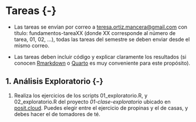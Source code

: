 # Tareas {-}



* Las tareas se envían por correo a <teresa.ortiz.mancera@gmail.com> con título: 
fundamentos-tareaXX (donde XX corresponde al número de tarea, 01, 02, ...), todas las tareas del semestre se deben enviar desde el mismo correo. 

* Las tareas deben incluir código y explicar claramente los resultados (si conocen [Rmarkdown](https://rmarkdown.rstudio.com) o 
[Quarto](https://quarto.org/) es muy conveniente para este propósito).

<!-- ## 1. Visualización {-} -->

<!-- 1. Describe 2 casos de cualquiera de las siguientes categorías: 1) dudas, 2) ejemplos que recuerdes de visualizaciones de baja calidad, 3) ejemplos de visualizaciones de alta calidad ó 3) conceptos que llamaron tu atención. Recuerda enviarla por -->
<!-- correo electrónico con título *fundamentos-tarea01*. -->


## 1. Análisis Exploratorio {-}

1. Realiza los ejercicios de los scripts 01_exploratorio.R, y 02_exploratorio.R del
proyecto *01-clase-exploratorio* ubicado en [posit.cloud](https://posit.cloud/). Puedes elegir
entre el ejercicio de propinas y el de casas, y debes hacer el de tomadores de té.



<!-- ## 3. Tipos de estudio y PGD {-} -->

<!-- Para cada uno de los siguientes estudios, ubícalos en el recuadro y contesta lo  -->
<!-- que se pide. Envíen las respuestas por correo electrónico (con título  -->
<!-- fundamentos-tarea03). -->

<!-- ![Inferencia estadística de acuerdo al tipo del diseño [@ramsey].](images/03_inferencia-estudio.png) -->

<!-- 1. En 1930 se realizó un experimento en 20,000 niños de edad escolar de Inglaterra. -->
<!-- Los maestros fueron los responsables de asignar a los niños de manera aleatoria al -->
<!-- grupo de tratamiento -que consistía en recibir 350 ml de leche diaria - o al  -->
<!-- grupo de control, que no recibía suplementos alimenticios. Se registraron peso y  -->
<!-- talla antes y después del experimento. El estudio descubrió que los niños que -->
<!-- recibieron la leche ganaron más en peso en el lapso del estudio. Una  -->
<!-- investigación posterior descubrió que los niños del grupo control eran de mayor  -->
<!-- peso y talla que los del grupo de intervención, antes de iniciar el tratamiento.  -->
<!-- ¿Qué pudo haber ocurrido? ¿Podemos  -->
<!-- utilizar los resultados del estudio para inferir causalidad? -->

<!-- 1. Supongamos que de los registros de un conjunto de doctores se slecciona una  -->
<!-- muestra aleatoria de individuos americanos caucásicos y de americanos de  -->
<!-- ascendencia china, con el objetivo de comparar la presión arterial de las dos -->
<!-- poblaciones. Supongamos que a los seleccionados se les pregunta si quieren -->
<!-- participar y algunos rechazan. Se compara la distribución de presión arterial -->
<!-- entre los que accedieron a participar. ¿En que cuadro cae este estudio? ¿Qué  -->
<!-- supuesto es necesario para permitir inferencias a las poblaciones muestreadas? -->

<!-- 1. Un grupo de investigadores reportó que el consumo moderado de alcohol estaba -->
<!-- asociado con un menor riesgo de demencia (Mukamal et al. (2003)). Su muestra  -->
<!-- consistía en 373 personas con demencia y 373 sin demencia. A los participantes  -->
<!-- se les pregintó cuánta cerveza, vino, o licor consumían. Se observó que aquellos -->
<!-- que consumían de 1-6 bebidas por semana tenían una incidencia menor de demencia -->
<!-- comparado a aquellos que se abstenían del alcohol. ¿se puede inferir causalidad? -->

<!-- 2. Un estudio descubrió que los niños que ven más de dos horas diarias de  -->
<!-- televisión tienden a tener mayores niveles de colesterol que los que ven menos  -->
<!-- de dos horas diarias. ¿Cómo se pueden utilizar estos resultados? -->

<!-- 1. Más gente se enferma de gripa en temporada de invierno, ¿esto prueba que las -->
<!-- temperaturas bajas ocasionan las gripas? ¿Qué otras variables podrían estar  -->
<!-- involucradas? -->

<!-- 2. ¿Cuál es la diferencia entre un experimento aleatorizado y una muestra  -->
<!-- aleatoria? -->


<!-- ## 4. Pruebas de hipótesis visuales y de permutación {-} -->

<!-- Resuelve la tarea-04 ubicada en nuestro RStudio.cloud,  -->
<!-- encontrarás un archivo .qmd que describe los ejercicios a realizar y si lo deseas puedes -->
<!-- utilizar este esqueleto para generar un archivo html con tus respuestas.  -->
<!-- Envía tu tarea por correo electrónico con el título fundamentos-tarea04. -->

<!-- ## 5. Distribución muestral {-} -->

<!-- La tarea 5 es el proyecto de RStudio.Cloud con este nombre, el ejercicio está -->
<!-- en un archvio de qmd. Envíen el reporte html por correo electrónico (con  -->
<!-- título fundamentos-tarea05). -->

<!-- ## 6. TCL e introducción a bootstrap {-} -->

<!-- La tarea 6 es el proyecto de RStudio.Cloud con este nombre, los ejercicios -->
<!-- están descritos en un archivo de R. Envíen un reporte por correo electrónico con  -->
<!-- las respuestas (con título fundamentos-tarea06). -->

<!-- ## 7. Tarea conteo rápido {-} -->

<!-- Código de bootstrap -->

<!-- ```{r, eval = FALSE} -->
<!-- boot_conteo <- function(){ -->
<!--   sample_2006 %>%  -->
<!--     group_by(stratum) %>%  -->
<!--     slice_sample(prop = 1, replace = TRUE) %>%  -->
<!--     select(polling_id, stratum, pri_pvem:total) %>% # columnas relevantes -->
<!--     pivot_longer(names_to = "party", values_to = "votes",  -->
<!--                  cols = pri_pvem:otros) %>% # alargamos -->
<!--     group_by(stratum, party) %>%  -->
<!--     summarise(Y = sum(votes), X = sum(total), .groups = "drop") %>%  -->
<!--     left_join(strata_sample_2006, by = "stratum") %>% # unimos tabla de pesos -->
<!--     group_by(party) %>%  -->
<!--     summarise(p_hat = 100 * sum(N / n * Y) / sum(N / n * X), .groups = "drop") -->
<!-- } -->
<!-- # Replicaciones bootstrap -->
<!-- boot_reps <- map_df(1:1000, ~boot_conteo(), .id = "sim") -->
<!-- ``` -->


<!-- ## 8. Tarea ENIGH {-} -->

<!-- Para este ejercicio usaremos los datos de la [ENIGH 2014](https://www.inegi.org.mx/programas/enigh/tradicional/2014/). En particular -->
<!-- las variables alimentos, vestido, vivienda, salud, comunica, educacion y esparci  -->
<!-- (esparcimiento) que indican el gasto trimestral en cada una de las categorías.  -->

<!-- 1. Calcula los deciles de ingreso usando la variable de ingreso corriente (ing_cor). -->

<!-- Debes tomar en cuenta el diseño de la muestra, puedes usar la función -->
<!-- `survey_quantile()` del paquete `srvyr` o `svyquantile()` del paquete `survey`. -->
<!-- Reporta las estimaciones y sus errores estándar usando el bootstrap de Rao y Wu. -->

<!-- ```{r, message=FALSE, warning=FALSE} -->
<!-- library(tidyverse) -->
<!-- library(readr) -->
<!-- library(dplyr) -->
<!-- library(srvyr) -->
<!-- concentrado_hogar <- read_csv("data/concentradohogar.csv") -->
<!-- # para facilitar los cálculos ponemos las variables en un vector -->
<!-- vars_cats <- c("alimentos", "vestido", "vivienda", "salud", "transporte", -->
<!--                "comunica", "educacion", "esparci") -->

<!-- hogar <- concentrado_hogar %>%  -->
<!--   select(folioviv, foliohog, ubica_geo, est_dis, upm, factor_hog, ing_cor, -->
<!--          all_of(vars_cats)) -->

<!-- # creamos una variable con el gasto total y el porcentaje de gasto en cada categoría -->
<!-- hogar_gastos <- hogar %>% -->
<!--   mutate(gasto = alimentos + vestido + vivienda + salud + transporte +  -->
<!--            comunica + educacion + esparci) %>%  -->
<!--   dplyr::mutate_at(vars_cats, list(~. / gasto)) -->

<!-- glimpse(hogar_gastos) -->
<!-- ``` -->


<!-- Para usar las funciones de `srvyr` lo primero es especificar el diseño de la  -->
<!-- muestra. -->

<!-- ```{r} -->
<!-- enigh_design <- hogar_gastos %>%  -->
<!--   as_survey_design(ids = upm, weights = factor_hog, strata = est_dis) -->
<!-- enigh_design -->
<!-- ``` -->

<!-- Elegimos *bootstrap* de Rao y Wu. -->

<!-- ```{r} -->
<!-- enigh_boot <- enigh_design %>%  -->
<!--   as_survey_rep(type = "subbootstrap", replicates = 300) -->

<!-- deciles_ingcor <- enigh_boot %>% -->
<!--   srvyr::summarise(q_ing_cor = survey_quantile(ing_cor, seq(0.1, 1, 0.1),  -->
<!--                                                vartype = NULL)) %>%  -->
<!--   tidyr::pivot_longer(cols = everything()) -->
<!-- deciles_ingcor -->
<!-- ``` -->

<!-- Creamos una nueva variable con los deciles. -->

<!-- ```{r, message=FALSE} -->
<!-- library(Hmisc) -->
<!-- enigh_boot_q <- enigh_boot %>% -->
<!--   mutate(decil = cut2(ing_cor, cuts = deciles_ingcor$value,  -->
<!--                       levels.mean = TRUE)) -->
<!-- ``` -->

<!-- Y realizamos las estimaciones por decil. -->

<!-- ```{r} -->
<!-- # estimaciones -->
<!-- estimaciones <- enigh_boot_q %>%  -->
<!--   group_by(decil) %>%  -->
<!--   srvyr::summarise_at(vars_cats, survey_mean, na.rm = TRUE)  -->

<!-- # errores estándar -->
<!-- estimaciones_se <- estimaciones %>%  -->
<!--   select(decil, contains("se")) %>%  -->
<!--   pivot_longer(-decil, names_to = "campo", values_to = "se") %>%  -->
<!--   mutate(campo = stringr::str_extract(campo, ".*(?=_)")) -->

<!-- # unimos las dos para hacer la gráfica -->
<!-- estimaciones_tidy <- estimaciones %>%  -->
<!--   select(decil, all_of(vars_cats)) %>%  -->
<!--   pivot_longer(-decil, names_to = "campo", values_to = "est") %>%  -->
<!--   left_join(estimaciones_se) -->
<!-- ``` -->

<!-- Y graficamos. -->

<!-- ```{r, fig.width=4.5, fig.height=3} -->
<!-- ggplot(estimaciones_tidy) + -->
<!--   geom_line(aes(x = as.integer(decil), y = est, group = campo, color = campo)) + -->
<!--   scale_x_continuous("decil", breaks = 1:10) -->
<!-- ``` -->

<!-- Podemos hacer páneles para ver la variación en cada categoría. -->

<!-- ```{r, fig.width=6.5, fig.height=4} -->
<!-- ggplot(estimaciones_tidy) + -->
<!--   geom_line(aes(x = as.integer(decil), y = est, group = campo, color = campo),  -->
<!--             show.legend = FALSE) + -->
<!--   facet_wrap(~ campo, scales = "free_y", nrow = 2) + -->
<!--   scale_x_continuous("decil", breaks = 1:10) -->
<!-- ``` -->

<!-- Y finalmente agregamos errores estándar. -->

<!-- ```{r, fig.width=6.5, fig.height=4} -->
<!-- ggplot(estimaciones_tidy) + -->
<!--   geom_line(aes(x = as.integer(decil), y = est, group = campo, color = campo),  -->
<!--             show.legend = FALSE, alpha = 0.8) + -->
<!--   geom_linerange(aes(x = as.integer(decil), ymin = est - 2 * se, ymax = est + 2 * se,  -->
<!--                      group = campo, color = campo), show.legend = FALSE, alpha = 0.8) + -->
<!--   facet_wrap(~ campo, scales = "free_y", nrow = 2) + -->
<!--   scale_x_continuous("decil", breaks = 1:10) -->
<!-- ``` -->

<!-- ### Mapas {-} -->

<!-- Si quisieran hacer un mapa con la mediana de ingreso corriente trimestral por -->
<!-- estado. -->

<!-- 1. Lo primero que debemos hacer es agregar la variable entidad a tus datos.  -->
<!-- De acuerdo al diccionario de datos de la ENIGH la variable *ubicacion_geo* -->
<!-- contiene la clave de entidad. -->

<!--     *ubica_geo: Ubicación geográfica, contiene la ubicación geográfica de la vivienda.  -->
<!--     Los dos primeros dígitos representan la clave de la entidad, los siguientes tres  -->
<!--     la clave del municipio y los últimos cuatro la clave de la localidad. Éstas  -->
<!--     corresponden al Catálogo de claves de entidades federativas, municipios y  -->
<!--     localidades, que está disponible en el sitio del INEGI.* -->

<!-- Por lo tanto debemos comenzar creando una variable de entidad, para ello usamos -->
<!-- la función `str_sub()` del paquete `stringr`. -->

<!-- ```{r} -->
<!-- library(stringr) -->
<!-- enigh_boot_edo <- enigh_boot %>%  -->
<!--   mutate(edo = str_sub(ubica_geo, 1, 2)) -->
<!-- ``` -->

<!-- 2. Una vez que tenemos la variable en el diseño usamos `group_by()` y `svy_median()` -->
<!-- para calcular la mediana en cada estado y el error estándar de las estimaciones. -->

<!-- ```{r} -->
<!-- edo_ing_cor <- enigh_boot_edo %>%  -->
<!--   group_by(edo) %>%  -->
<!--   summarise(mediana = survey_median(ing_cor, vartype = "se"))  -->
<!-- ``` -->

<!-- Ahora vemos como hacer un mapa con los resultados de nuestro análisis, para ello -->
<!-- usaremos el paquete [mxmaps](https://www.diegovalle.net/mxmaps/index.html). En este  -->
<!-- caso el `data.frame` con la información de ingreso corriente por estado se  -->
<!-- llama `edo_ing_cor`. -->

<!-- ```{r, eval =FALSE} -->
<!-- library(mxmaps) -->
<!-- data(mxstate.map) # datos para hacer el mapa instalar de github diegovalle/mxmaps -->
<!-- ``` -->

<!-- ```{r, echo = FALSE, eval=FALSE} -->
<!-- #readr::write_rds(mxstate.map, path = "data/mxstate_map.Rdata") -->
<!-- mxstate.map <- read_rds("data/mxstate_map.Rdata") -->
<!-- ``` -->


<!-- ```{r, fig.width=6.5, fig.height=5, eval=FALSE} -->
<!-- mxstate_ing_cor <- mxstate.map %>%  -->
<!--   left_join(edo_ing_cor, by = c("region" = "edo")) -->

<!-- # este es el mapa básico -->
<!-- mapa_ingcor <- ggplot(mxstate_ing_cor, aes(long, lat, group = group)) +  -->
<!--   geom_polygon(aes(fill = mediana), color = "darkgray") + -->
<!--   coord_map() -->

<!-- mapa_ingcor -->
<!-- ``` -->

<!-- Podemos agregar interactividad con el paquete `plotly`. -->

<!-- ```{r, fig.width=6.5, fig.height=4.5, eval=FALSE} -->
<!-- library(plotly) -->

<!-- # función para formatear con comas los datos de ingreso -->
<!-- comma <- function(x) format(x, digits = 2, big.mark = ",") -->

<!-- mapa_ingcor <- ggplot(mxstate_ing_cor %>% mutate(ee = round(mediana_se)),  -->
<!--                       aes(long, lat, group = group,  -->
<!--                           text = str_c("ingreso corriente: ",   -->
<!--                                        comma(mediana)), label = ee)) +  -->
<!--   geom_polygon(aes(fill = mediana), color = "darkgray", size = 0.1) + -->
<!--   scale_fill_distiller(palette = "YlGnBu", type = "div") + #paleta  -->
<!--   labs(title = "Mediana de ingreso corriente", fill = "") +  -->
<!--   theme_void() + -->
<!--   coord_map() -->

<!-- ggplotly(mapa_ingcor, tooltip = c("text", "label")) -->
<!-- ``` -->

<!-- ## 9. Máxima verosimilitud y bootstrap paramétrico {-} -->

<!-- Sean $X_1,...,X_n \sim N(\mu, 1)$ y $\theta = e^{\mu}$. Simula una muestra de   -->
<!-- tamaño $n = 100$ usando $\mu = 5$. -->

<!-- * Usa bootstrap paramétrico para construir un intervalo del 95% de confianza. -->

<!-- * Usa bootstrap no paramétrico y compara tus respuestas. -->

<!-- * Realiza un histograma de replicaciones bootstrap para cada método, estas son estimaciones de la distribución $\hat{\theta}$. Comparalos con la verdadera distribución de $\hat{\theta}$ -->
<!-- (que puedes obtener vía simulación). ¿Cuál es la aproximación más cercana a la verdadera distribución? -->

<!-- ## 10. Bootstrap y más pruebas de hipótesis {-} -->

<!-- 1. Comparando dos tratamientos. Supongamos que a $n_1$ personas se les asigna el  -->
<!-- tratamiento 1 y a $n_2$ se les asigna el tratamiento 2. Sean $X_1$ el número de -->
<!-- personas que responden de manera favorable al tratamiento uno y $X_2$ el  -->
<!-- número de personas que responden de manera favorable al tratamiento 2.  -->
<!-- Suponemos $X_1 \sim Binomial(n_1, p_1)$ y $X_2 \sim Binomial(n_2, p_2)$. Sea -->
<!-- $\psi = p_1 - p_2$ la cantidad de interés: -->

<!-- * Encuentra el estimador de máxima verosimilitud para $\psi$.   -->
<!-- * (Opcinal) Usa el método [delta para más de un parámetro](https://en.wikipedia.org/wiki/Delta_method#Multivariate_delta_method)  -->
<!-- para encontrar el error estándaar asintótico de $\hat{\psi}_{MLE}$.   -->
<!-- * Supongamos $n_1 = n_2 = 200$, $X_1 = 160$ y $X_2 = 148$ construye un intervalo -->
<!-- del 90% de confianza para $\psi$ usando bootstrap paramétrico y (opcional) el  -->
<!-- método delta. -->

<!-- 1. (Chihara) Los niveles de calcio en adultos saludables se distribuyen de acuerdo -->
<!-- a una Normal con media 9.5 mg/dl y desviación estándar desconocida. Un médico  -->
<!-- sospecha que la media de los niveles de calcio para mujeres en su comunidad es  -->
<!-- distinta. Colecta mediciones de 20 mujeres saludables y encuentra que la media  -->
<!-- es de 9.2 y la desviación estándar muestral de 1.1. Escribe la hipótesis nula,  -->
<!-- realiza una prueba de hipótesis e interpreta los resultados. -->

<!-- ```{r, eval = FALSE} -->
<!-- # Respuestas -->
<!-- #Ejercicio 1: bootstrap -->
<!-- n_1 <- 200; n_2 <-  200 -->
<!-- X_1 = 160; X_2 <- 148 -->

<!-- p_1 <- X_1/n_1 -->
<!-- p_2 <- X_2 / n_2 -->

<!-- ee <- sqrt(p_1*(1 - p_1) / n_2 + p_2*(1 - p_2) / n_2) -->

<!-- #delta -->
<!-- (p_1 - p_2) - 1.645 * ee -->
<!-- (p_1 - p_2) + 1.645 * ee -->

<!-- # bootstarp -->
<!-- dif_p <- function() { -->
<!--   p_1_star <- rbinom(1, 200, 160/200) / 200 -->
<!--   p_2_star <- rbinom(1, 200, 148/200) / 200 -->
<!--   p_1_star - p_2_star -->
<!-- } -->
<!-- ee_boot <- rerun(1000, dif_p()) |> flatten_dbl() |> sd() -->
<!-- (p_1 - p_2) - 1.645 * ee_boot -->
<!-- (p_1 - p_2) + 1.645 * ee_boot -->


<!-- # Ejercicio 2: t -->
<!-- mu_0 <- 9.5 -->
<!-- ee_hat <- 1.1 / sqrt(20) -->
<!-- t <- (9.2 - mu_0) / ee_hat -->
<!-- 2 * pt(t, df = 19) -->

<!-- # podemos calcular el error estándar con boostrap paramétrico -->
<!-- ee_boot_hat <- rerun(10000, rnorm(20, 9.5, 1.1) |> mean()) |> flatten_dbl() |> sd() -->
<!-- ee_boot_hat -->
<!-- ee_hat <- 1.1 / sqrt(20) -->
<!-- t <- (9.2 - mu_0) / ee_boot_hat -->
<!-- 2 * pt(t, df = 19) -->

<!-- # Con simulación es equivalente a una prueba Wald, con la misma deficiencia que -->
<!-- # una prueba de Wald que asume la varianza conocida y da resultados un poco -->
<!-- # diferentes con tamaño de muestra chicos -->
<!-- sims_mu <- rerun(20000, rnorm(20, 9.5, 1.1) |> mean()) |> flatten_dbl() -->
<!-- 2 * mean(sims_mu <= 9.2) -->

<!-- # Wald -->
<!-- w <- (9.2 - mu_0) / ee_hat -->
<!-- 2 * pnorm(w) -->

<!-- # en este ejemplo era más apropuado la t por que n-1=19 si tiene diferencias -->
<!-- # entre la t y la normal -->
<!-- ``` -->

<!-- ## 11. Más pruebas de hipótesis {-} -->


<!-- 1. (Wasserman) Mendel criaba chícharos de semillas lisas amarillas y de semillas -->
<!-- corrugadas verdes. Éstas daban lugar a 4 tipos de descendientes: amarrillas lisas, amarillas corrugadas, verdes lisas y verdes corrugadas. El número de cada una -->
<!-- es multinomial con parámetro $p=(p_1, p_2, p_3, p_4)$. De acuerdo a su teoría de  -->
<!-- herencia este vector de probabilidades es: -->
<!-- $$p=(9/16,3/16,3/16,1/16)$$ -->
<!-- A lo largo de $n=556$ experimentos observó $x=(315,101,108,32)$. Utiliza la prueba -->
<!-- de cociente de verosimilitudes para probar $H_0:p=p_0$ contra $H_0:p\ne p_0$. -->

<!-- 2. (Wasserman) Sea $X=(X_1,\dots,X_n)\sim Uniforme(0,\theta)$ y $T=max(X)$ (el  -->
<!-- máximo de $X$). Queremos probar: -->

<!-- $H_0: \theta=1/2$ contra $H_1:\theta>1/2$ -->

<!-- En este caso la prueba Wald no es apropiada pues $T$ no converge a la Normal.  -->
<!-- Supongamos que decidimos probar la hipótesis rechazando $H_0$ si $T>c$. -->

<!--  * Encuentra la función de potencia   -->
<!--  * ¿Qué valor de $c$ corresponde a un tamaño de prueba $\alpha=0.05$?   -->
<!--  * En una muestra de tamaño $n=20$ con $T=0.48$ ¿cuál es el valor $p$?, ¿qué  -->
<!--  concluyes acerca de $H_0$?   -->
<!--  * En una muestra de tamaño $n=20$ con $T=0.52$ ¿cuál es el valor $p$?, ¿qué  -->
<!--  concluyes acerca de $H_0$? -->


<!-- 3. (Wasserman) Sean $X_1, ...X_n \sim Poisson(\lambda)$,  -->

<!-- * Sea $\lambda_0>0$. ¿Cuál es la prueba Wald para  -->
<!-- $H_0: \lambda = \lambda_0, H_1: \lambda \neq \lambda_0$ -->

<!-- * Si $\lambda_0=1$, $n=20$ y $\alpha = 0.05$. Simula  $X_1, ...X_n \sim Poisson(\lambda_0)$ y realiza la prueba Wald, repite 1000 veces y registra -->
<!-- el porcentaje de veces que rechazas $H_0$, qué tan cerca te queda el  -->
<!-- error del tipo 1 de $0.05$? -->


<!-- ## 12. Introducción a inferencia bayesiana {-} -->

<!-- Revisa el ejercicio introductorio a inferencia bayesiana, experimenta con los  -->
<!-- valores y contesta: -->

<!-- - ¿Qué pasa cuando el número de soles es 0? ¿Cómo cambian las probabilidades -->
<!-- posteriores de cada moneda? -->
<!-- - Incrementa el número de volados, por ejemplo a 10. ¿Qué pasa si observaste -->
<!-- 8 soles, por ejemplo? ¿Y si observaste 0? -->
<!-- - ¿Qué pasa si cambias las probabilidades iniciales (por ejemplo incrementas -->
<!-- la probabilidad inicial de la moneda 1 a 0.9)? -->

<!-- Justifica las siguientes aseveraciones (para este ejemplo): -->

<!-- - Las probabilidades posteriores o finales son una especie de punto intermedio -->
<!-- entre verosimilitud y probablidades iniciales. -->
<!-- - Si tenemos pocas observaciones, las probabilidades posteriores son similares -->
<!-- a las iniciales. -->
<!-- - Cuando tenemos muchos datos, las probabilidades posteriores están más -->
<!-- concentradas, y no es tan importante la inicial. -->
<!-- - Si la inicial está muy concentrada en algún valor, la posterior requiere de -->
<!-- muchas observaciones para que se pueda concentrar en otros valores diferentes a -->
<!-- los de la inicial. -->

<!-- ## 13. Modelo Beta-Binomial {-} -->

<!-- 1. Una compañía farmacéutica afirma que su nueva medicina incrementa la  -->
<!-- probabilidad de concebir un niño (sexo masculino), pero aún no publican  -->
<!-- estudios. Supón que conduces un experimento en el cual $50$ parejas se  -->
<!-- seleccionan de manera aleatoria de la población, toman la medicina y conciben. -->
<!-- Nacen 30 niños y 20 niñas. -->

<!-- a) Quieres estimar la probabilidad de concebir un niño para parejas que  -->
<!-- toman la medicina. ¿Cuál es una inicial apropiada (experimenta con la distribución  -->
<!-- Beta para elegir)? No tiene que estar centrada -->
<!-- en $0.5$ pues esta corresponde a personas que no toman la medicina, y la inicial  -->
<!-- debe reflejar tu incertidumbre sobre el efecto de la droga.  -->

<!-- b) Usando tu inicial de a) grafica la posterior y decide si es creíble que las -->
<!-- parejas que toman la medicina tienen una probabilidad de $0.5$ de concebir un -->
<!-- niño. -->

<!-- c) Supón que la farmacéutica asevera que la probabilidad de concebir un niño -->
<!-- cuando se toma la medicina es cercana al $60\%$ con alta certeza. Representa  -->
<!-- esta postura con una distribución inicial $Beta(60,40)$. Comparala con la  -->
<!-- inicial de un escéptico que afirma que la medicina no hace diferencia,  -->
<!-- representa esta creencia con una inicial $Beta(50,50)$. ¿Cómo se compara la  -->
<!-- probabilidad posterior de concebir un niño (usando las distintas iniciales)? -->


<!-- 2. Supongamos que nos interesa analizar el IQ de una muestra de estudiantes del  -->
<!-- ITAM y suponemos que el IQ de un estudiante tiene una distribución normal  -->
<!-- $x \sim N(\theta, \sigma^2)$ **con $\sigma ^ 2$ conocida.** -->
<!-- Considera que observamos el IQ de un estudiante $x$.  -->
<!-- La verosimilitud del modelo es: -->

<!-- $$p(x|\theta)=\frac{1}{\sqrt{2\pi\sigma^2}}exp\left(-\frac{1}{2\sigma^2}(x-\theta)^2\right)$$ -->

<!-- Realizaremos un análisis bayesiano por lo que hace falta establer una  -->
<!-- distribución inicial, elegimos $p(\theta)$ que se distribuya $N(\mu, \tau^2)$  -->
<!-- donde elegimos los parámetros $\mu, \tau$ ($\tau$ desviación  -->
<!-- estándar) que mejor describan nuestras creencias -->
<!-- iniciales, por ejemplo si tengo mucha certeza de que el $IQ$ promedio se ubica -->
<!-- en $150$, elegiría $\mu=150$ y una desviación estándar chica, por ejemplo  -->
<!-- $\tau = 5$. Entonces la distribución inicial es: -->

<!-- $$p(\theta)=\frac{1}{\sqrt{2\pi\tau^2}}exp\left(-\frac{1}{2\tau^2}(\theta-\mu)^2\right)$$ -->

<!-- Calcula la distribución posterior $p(\theta|x) \propto p(x|\theta)p(\theta)$,  -->
<!-- usando la inicial y verosimilitud que definimos arriba. Una vez que realices la -->
<!-- multiplicación debes identificar el núcleo de una distribución Normal,  -->

<!-- ¿cuáles son sus parámetros (media y varianza)? -->

<!-- ## 14. Poisson-Gamma ([Bayes Rules](https://www.bayesrulesbook.com/chapter-5.html#exercises-4)) {-} -->

<!-- Revisa el ejemplo de modelo Poisson de las notas. -->

<!-- Sea $\lambda$ el número promedio de goles en el mundial de futból de mujeres. Analizaremos $\lambda$ usando el modelo Gamma-Poisson donde $X_i$ es el número observado de goles en una muestra de juegos del mundial: -->

<!-- $$X_i|\lambda \sim Poisson(\lambda), X_1,...,X_n iid$$ -->
<!-- $$\lambda \sim Gamma(1,0.25)$$ -->

<!-- a. Simula de la distribución inicial para describir el conocimiento inicial de $\lambda$. Reporta un intervalo del 95% y la media. -->

<!-- b. ¿Poqué sería razonable utilizar un modelo Poisson para los datos $X_i$? -->

<!-- c. Los datos wwc_2019_matches incluídos en el paquete fivethirtyeight incluyen información del número de goles por equipo del mundial 2019. Describe, y grafica el número total de goles. -->

<!-- d. Identifica la distribución posterior de $\lambda$ y calcula un intervalo del 95% de credibilidad para $\lambda$. -->

<!-- e. Simula de la distribución predictiva posterior para diagnosticar si el modelo Poisson es apropiado para nuestros datos (revisa el ejemplo de clase, deberás simular conjuntos de datos del mismo tamaño que los datos observados. -->

<!-- f. Utiliza la distribución predictiva posterior para crear un intervalo del 95% para una nueva observación. -->
